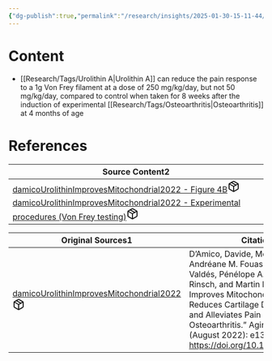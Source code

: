 ```yaml
---
{"dg-publish":true,"permalink":"/research/insights/2025-01-30-15-11-44/","updated":"2025-01-30T15:12:17-05:00"}
---
```


# Content
- [[Research/Tags/Urolithin A\|Urolithin A]] can reduce the pain response to a 1g Von Frey filament at a dose of 250 mg/kg/day, but not 50 mg/kg/day, compared to control when taken for 8 weeks after the induction of experimental [[Research/Tags/Osteoarthritis\|Osteoarthritis]] at 4 months of age
# References
<div><table class="dataview table-view-table"><thead class="table-view-thead"><tr class="table-view-tr-header"><th class="table-view-th"><span>Source Content</span><span class="dataview small-text">2</span></th></tr></thead><tbody class="table-view-tbody"><tr><td><span><a data-tooltip-position="top" aria-label="Research/Source Content/damicoUrolithinImprovesMitochondrial2022 - Figure 4B.md" data-href="Research/Source Content/damicoUrolithinImprovesMitochondrial2022 - Figure 4B.md" href="Research/Source Content/damicoUrolithinImprovesMitochondrial2022 - Figure 4B.md" class="internal-link" target="_blank" rel="noopener nofollow" fileclass-name="Research Links">damicoUrolithinImprovesMitochondrial2022 - Figure 4B</a><a class="metadata-menu fileclass-icon"><svg xmlns="http://www.w3.org/2000/svg" width="24" height="24" viewBox="0 0 24 24" fill="none" stroke="currentColor" stroke-width="2" stroke-linecap="round" stroke-linejoin="round" class="svg-icon lucide-package"><path d="m7.5 4.27 9 5.15"></path><path d="M21 8a2 2 0 0 0-1-1.73l-7-4a2 2 0 0 0-2 0l-7 4A2 2 0 0 0 3 8v8a2 2 0 0 0 1 1.73l7 4a2 2 0 0 0 2 0l7-4A2 2 0 0 0 21 16Z"></path><path d="m3.3 7 8.7 5 8.7-5"></path><path d="M12 22V12"></path></svg></a></span></td></tr><tr><td><span><a data-tooltip-position="top" aria-label="Research/Source Content/damicoUrolithinImprovesMitochondrial2022 - Experimental procedures (Von Frey testing).md" data-href="Research/Source Content/damicoUrolithinImprovesMitochondrial2022 - Experimental procedures (Von Frey testing).md" href="Research/Source Content/damicoUrolithinImprovesMitochondrial2022 - Experimental procedures (Von Frey testing).md" class="internal-link" target="_blank" rel="noopener nofollow" fileclass-name="Research Links">damicoUrolithinImprovesMitochondrial2022 - Experimental procedures (Von Frey testing)</a><a class="metadata-menu fileclass-icon"><svg xmlns="http://www.w3.org/2000/svg" width="24" height="24" viewBox="0 0 24 24" fill="none" stroke="currentColor" stroke-width="2" stroke-linecap="round" stroke-linejoin="round" class="svg-icon lucide-package"><path d="m7.5 4.27 9 5.15"></path><path d="M21 8a2 2 0 0 0-1-1.73l-7-4a2 2 0 0 0-2 0l-7 4A2 2 0 0 0 3 8v8a2 2 0 0 0 1 1.73l7 4a2 2 0 0 0 2 0l7-4A2 2 0 0 0 21 16Z"></path><path d="m3.3 7 8.7 5 8.7-5"></path><path d="M12 22V12"></path></svg></a></span></td></tr></tbody></table></div><div><table class="dataview table-view-table"><thead class="table-view-thead"><tr class="table-view-tr-header"><th class="table-view-th"><span>Original Sources</span><span class="dataview small-text">1</span></th><th class="table-view-th"><span>Citations</span></th></tr></thead><tbody class="table-view-tbody"><tr><td><span><a data-tooltip-position="top" aria-label="Research/Evidence Sources/damicoUrolithinImprovesMitochondrial2022.md" data-href="Research/Evidence Sources/damicoUrolithinImprovesMitochondrial2022.md" href="Research/Evidence Sources/damicoUrolithinImprovesMitochondrial2022.md" class="internal-link" target="_blank" rel="noopener nofollow" fileclass-name="Research Links">damicoUrolithinImprovesMitochondrial2022</a><a class="metadata-menu fileclass-icon"><svg xmlns="http://www.w3.org/2000/svg" width="24" height="24" viewBox="0 0 24 24" fill="none" stroke="currentColor" stroke-width="2" stroke-linecap="round" stroke-linejoin="round" class="svg-icon lucide-package"><path d="m7.5 4.27 9 5.15"></path><path d="M21 8a2 2 0 0 0-1-1.73l-7-4a2 2 0 0 0-2 0l-7 4A2 2 0 0 0 3 8v8a2 2 0 0 0 1 1.73l7 4a2 2 0 0 0 2 0l7-4A2 2 0 0 0 21 16Z"></path><path d="m3.3 7 8.7 5 8.7-5"></path><path d="M12 22V12"></path></svg></a></span></td><td><span>D’Amico, Davide, Merissa Olmer, Andréane M. Fouassier, Pamela Valdés, Pénélope A. Andreux, Chris Rinsch, and Martin Lotz. “Urolithin A Improves Mitochondrial Health, Reduces Cartilage Degeneration, and Alleviates Pain in Osteoarthritis.” Aging Cell 21, no. 8 (August 2022): e13662. <a rel="noopener nofollow" class="external-link" href="https://doi.org/10.1111/acel.13662" target="_blank">https://doi.org/10.1111/acel.13662</a>.</span></td></tr></tbody></table></div>


